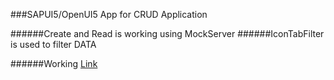 ###SAPUI5/OpenUI5 App for CRUD Application

######Create and Read is working using MockServer
######IconTabFilter is used to filter DATA

######Working [Link](http://chandankalita.com/demo/SapUI5/CRUD/)
